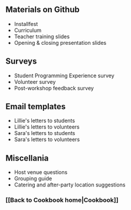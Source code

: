 ## Materials on Github
* Installfest
* Curriculum
* Teacher training slides
* Opening & closing presentation slides

## Surveys
* Student Programming Experience survey
* Volunteer survey
* Post-workshop feedback survey

## Email templates
* Lillie's letters to students
* Lillie's letters to volunteers
* Sara's letters to students
* Sara's letters to volunteers

## Miscellania
* Host venue questions
* Grouping guide
* Catering and after-party location suggestions

### [[Back to Cookbook home|Cookbook]]